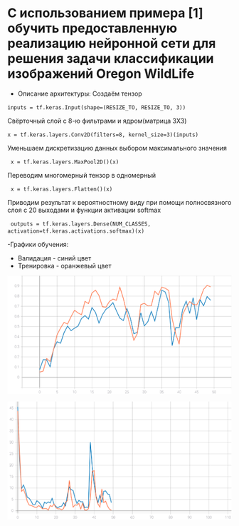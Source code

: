 # С использованием примера [1] обучить предоставленную реализацию нейронной сети для решения задачи классификации изображений Oregon WildLife



- Описание архитектуры:
  Создаём тензор
```
inputs = tf.keras.Input(shape=(RESIZE_TO, RESIZE_TO, 3))
```
Свёрточный слой с 8-ю фильтрами и ядром(матрица 3X3)

```
x = tf.keras.layers.Conv2D(filters=8, kernel_size=3)(inputs)
```

Уменьшаем дискретизацию данных выбором максимального значения
```
 x = tf.keras.layers.MaxPool2D()(x)
```

Переводим многомерный тензор в одномерный
```
 x = tf.keras.layers.Flatten()(x)
```

Приводим результат к вероятностному виду при помощи полносвязного слоя с 20 выходами и функции активации softmax
```
 outputs = tf.keras.layers.Dense(NUM_CLASSES, activation=tf.keras.activations.softmax)(x)
```

-Графики обучения:
 - Валидация - синий цвет
 - Тренировка - оранжевый цвет

  ![SVG example](./epoch_categorical_accuracy.svg)
  
  ![SVG example](./epoch_loss.svg)
